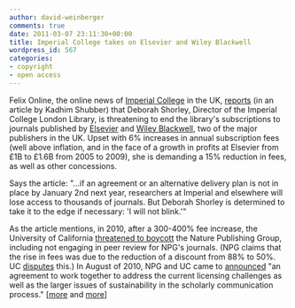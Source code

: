 ```yaml
---
author: david-weinberger
comments: true
date: 2011-03-07 23:11:30+00:00
title: Imperial College takes on Elsevier and Wiley Blackwell
wordpress_id: 567
categories:
- copyright
- open access
---
```


Felix Online, the online news of [Imperial College](http://www3.imperial.ac.uk/) in the UK, [reports](http://www.felixonline.co.uk/?article=808) (in an article by Kadhim Shubber) that Deborah Shorley, Director of the Imperial College London Library, is threatening to end the library's subscriptions to journals published by [Elsevier](http://www.Elsevier.com) and [Wiley Blackwell](http://www.wiley.com/WileyCDA/Brand/id-35.html), two of the major publishers in the UK. Upset with 6% increases in annual subscription fees (well above inflation, and in the face of a growth in profits at Elsevier  from £1B to £1.6B from 2005 to 2009), she is demanding a 15% reduction in fees, as well as other concessions.



Says the article: "...if an agreement or an alternative delivery plan is not in place by January 2nd next year, researchers at Imperial and elsewhere will lose access to thousands of journals. But Deborah Shorley is determined to take it to the edge if necessary: 'I will not blink.'"



As the article mentions, in 2010, after a 300-400% fee increase, the University of California [threatened to boycott](http://news.sciencemag.org/scienceinsider/2010/06/university-of-california-conside.html) the Nature Publishing Group, including not engaging in peer review for NPG's journals. (NPG claims that the rise in fees was due to the reduction of a discount from 88% to 50%. UC [disputes](http://news.sciencemag.org/scienceinsider/University%20of%20California%20Response%20to%20Nature%20Publishing%20Group.pdf) this.) In August of 2010, NPG and UC came to  [announced](http://content.usatoday.com/communities/sciencefair/post/2010/08/university-of-california-scientists-wont-be-boycotting-nature/1) "an agreement to work together to address the current licensing challenges as well as the larger issues of sustainability in the scholarly communication process." [[more](http://handbill.us/?p=3234) and [more](http://hul.harvard.edu/news/2010_0629.html)]
